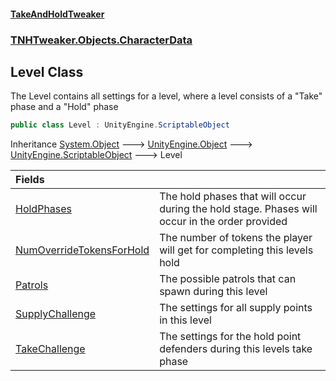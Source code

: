 #### [TakeAndHoldTweaker](index.md 'index')
### [TNHTweaker.Objects.CharacterData](TNHTweaker.Objects.CharacterData.md 'TNHTweaker.Objects.CharacterData')

## Level Class

The Level contains all settings for a level, where a level consists of a "Take" phase and a "Hold" phase

```csharp
public class Level : UnityEngine.ScriptableObject
```

Inheritance [System.Object](https://docs.microsoft.com/en-us/dotnet/api/System.Object 'System.Object') &#129106; [UnityEngine.Object](https://docs.microsoft.com/en-us/dotnet/api/UnityEngine.Object 'UnityEngine.Object') &#129106; [UnityEngine.ScriptableObject](https://docs.microsoft.com/en-us/dotnet/api/UnityEngine.ScriptableObject 'UnityEngine.ScriptableObject') &#129106; Level

| Fields | |
| :--- | :--- |
| [HoldPhases](TNHTweaker.Objects.CharacterData.Level.HoldPhases.md 'TNHTweaker.Objects.CharacterData.Level.HoldPhases') | The hold phases that will occur during the hold stage. Phases will occur in the order provided |
| [NumOverrideTokensForHold](TNHTweaker.Objects.CharacterData.Level.NumOverrideTokensForHold.md 'TNHTweaker.Objects.CharacterData.Level.NumOverrideTokensForHold') | The number of tokens the player will get for completing this levels hold |
| [Patrols](TNHTweaker.Objects.CharacterData.Level.Patrols.md 'TNHTweaker.Objects.CharacterData.Level.Patrols') | The possible patrols that can spawn during this level |
| [SupplyChallenge](TNHTweaker.Objects.CharacterData.Level.SupplyChallenge.md 'TNHTweaker.Objects.CharacterData.Level.SupplyChallenge') | The settings for all supply points in this level |
| [TakeChallenge](TNHTweaker.Objects.CharacterData.Level.TakeChallenge.md 'TNHTweaker.Objects.CharacterData.Level.TakeChallenge') | The settings for the hold point defenders during this levels take phase |
